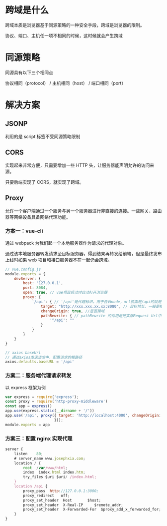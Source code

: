 # 跨域是什么

跨域本质是浏览器基于同源策略的一种安全手段，跨域是浏览器的限制。

协议、端口、主机任一项不相同的时候，这时候就会产生跨域


# 同源策略

同源具有以下三个相同点

协议相同（protocol） / 主机相同（host） / 端口相同（port）



# 解决方案


## JSONP

利用的是 script 标签不受同源策略限制


## CORS

实现起来非常方便，只需要增加一些 HTTP 头，让服务器能声明允许的访问来源。

只要后端实现了 CORS，就实现了跨域。


## Proxy

允许一个客户端通过一个服务与另一个服务器进行非直接的连接。一些网关、路由器等网络设备具备网络代理功能。



### 方案一：vue-cli

通过 webpack 为我们起一个本地服务器作为请求的代理对象。

通过该本地服务器转发请求至目标服务器，得到结果再转发给前端，但是最终发布上线时如果 web 项目和接口服务器不在一起仍会跨域。

```js
// vue.config.js
module.exports = {
    devServer: {
        host: '127.0.0.1',
        port: 8084,
        open: true, // vue项目启动时自动打开浏览器
        proxy: {
            '/api': { // '/api'是代理标识，用于告诉node，url前面是/api的就是使用代理的
                target: "http://xxx.xxx.xx.xx:8080", // 目标地址，一般是指后台服务器地址
                changeOrigin: true, //是否跨域
                pathRewrite: { // pathRewrite 的作用是把实际Request Url中的'/api'用""代替
                    '^/api': "" 
                }
            }
        }
    }
}

// axios baseUrl
// 通过axios发送请求中，配置请求的根路径
axios.defaults.baseURL = '/api'

```


### 方案二：服务端代理请求转发

以 express 框架为例

```js
var express = require('express');
const proxy = require('http-proxy-middleware')
const app = express()
app.use(express.static(__dirname + '/'))
app.use('/api', proxy({ target: 'http://localhost:4000', changeOrigin: false
                      }));
module.exports = app
```


### 方案三：配置 nginx 实现代理

```js
server {
    listen    80;
    # server_name www.josephxia.com;
    location / {
        root  /var/www/html;
        index  index.html index.htm;
        try_files $uri $uri/ /index.html;
    }
    location /api {
        proxy_pass  http://127.0.0.1:3000;
        proxy_redirect   off;
        proxy_set_header  Host       $host;
        proxy_set_header  X-Real-IP     $remote_addr;
        proxy_set_header  X-Forwarded-For  $proxy_add_x_forwarded_for;
    }
}
```